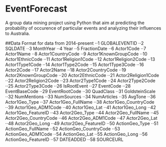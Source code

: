 # EventForecast
 A group data mining project using Python that aim at predicting the probability of occurence of particular events and analyzing their influences to Australia.

##Data Format for data from 2014-present
⋅⋅1 GLOBALEVENTID
⋅⋅2 SQLDATE
⋅⋅3 MonthYear
⋅⋅4 Year
⋅⋅5 FractionDate
⋅⋅6 Actor1Code
⋅⋅7 Actor1Name
⋅⋅8 Actor1CountryCode
⋅⋅9 Actor1KnownGroupCode
⋅⋅10 Actor1EthnicCode
⋅⋅11 Actor1Religion1Code
⋅⋅12 Actor1Religion2Code
⋅⋅13 Actor1Type1Code
⋅⋅14 Actor1Type2Code
⋅⋅15 Actor1Type3Code
⋅⋅16 Actor2Code
⋅⋅17 Actor2Name
⋅⋅18 Actor2CountryCode
⋅⋅19 Actor2KnownGroupCode
⋅⋅20 Actor2EthnicCode
⋅⋅21 Actor2Religion1Code
⋅⋅22 Actor2Religion2Code
⋅⋅23 Actor2Type1Code
⋅⋅24 Actor2Type2Code
⋅⋅25 Actor2Type3Code
⋅⋅26 IsRootEvent
⋅⋅27 EventCode
⋅⋅28 EventBaseCode
⋅⋅29 EventRootCode
⋅⋅30 QuadClass
⋅⋅31 GoldsteinScale
⋅⋅32 NumMentions
⋅⋅33 NumSources
⋅⋅34 NumArticles
⋅⋅35 AvgTone
⋅⋅36 Actor1Geo_Type
⋅⋅37 Actor1Geo_FullName
⋅⋅38 Actor1Geo_CountryCode
⋅⋅39 Actor1Geo_ADM1Code
⋅⋅40 Actor1Geo_Lat
⋅⋅41 Actor1Geo_Long
⋅⋅42 Actor1Geo_FeatureID
⋅⋅43 Actor2Geo_Type
⋅⋅44 Actor2Geo_FullName
⋅⋅45 Actor2Geo_CountryCode
⋅⋅46 Actor2Geo_ADM1Code
⋅⋅47 Actor2Geo_Lat
⋅⋅48 Actor2Geo_Long
⋅⋅49 Actor2Geo_FeatureID
⋅⋅50 ActionGeo_Type
⋅⋅51 ActionGeo_FullName
⋅⋅52 ActionGeo_CountryCode
⋅⋅53 ActionGeo_ADM1Code
⋅⋅54 ActionGeo_Lat
⋅⋅55 ActionGeo_Long
⋅⋅56 ActionGeo_FeatureID
⋅⋅57 DATEADDED
⋅⋅58 SOURCEURL